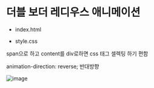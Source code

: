 # 더블 보더 레디우스 애니메이션

- index.html

- style.css

span으로 하고 content를 div로하면 css 태그 셀렉팅 하기 편함

animation-direction: reverse;
반대방향


![image](https://user-images.githubusercontent.com/54789601/113497917-215ca800-9543-11eb-9741-9db204cc92d2.png)


